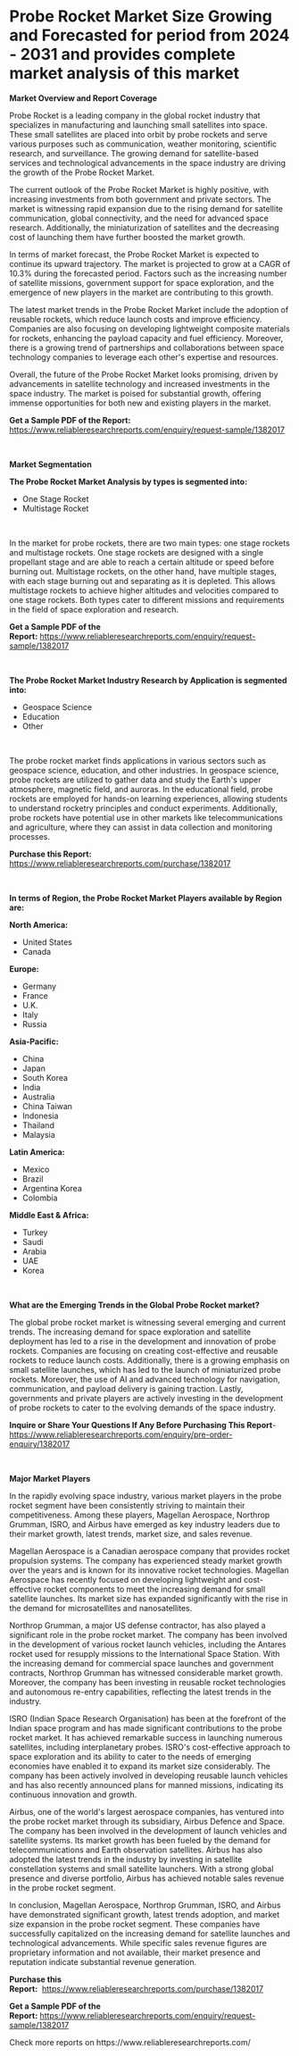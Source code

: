<p><h1>Probe Rocket Market Size Growing and Forecasted for period from 2024 - 2031 and provides complete market analysis of this market</h1></p><p><strong>Market Overview and Report Coverage</strong></p>
<p><p>Probe Rocket is a leading company in the global rocket industry that specializes in manufacturing and launching small satellites into space. These small satellites are placed into orbit by probe rockets and serve various purposes such as communication, weather monitoring, scientific research, and surveillance. The growing demand for satellite-based services and technological advancements in the space industry are driving the growth of the Probe Rocket Market.</p><p>The current outlook of the Probe Rocket Market is highly positive, with increasing investments from both government and private sectors. The market is witnessing rapid expansion due to the rising demand for satellite communication, global connectivity, and the need for advanced space research. Additionally, the miniaturization of satellites and the decreasing cost of launching them have further boosted the market growth.</p><p>In terms of market forecast, the Probe Rocket Market is expected to continue its upward trajectory. The market is projected to grow at a CAGR of 10.3% during the forecasted period. Factors such as the increasing number of satellite missions, government support for space exploration, and the emergence of new players in the market are contributing to this growth.</p><p>The latest market trends in the Probe Rocket Market include the adoption of reusable rockets, which reduce launch costs and improve efficiency. Companies are also focusing on developing lightweight composite materials for rockets, enhancing the payload capacity and fuel efficiency. Moreover, there is a growing trend of partnerships and collaborations between space technology companies to leverage each other's expertise and resources.</p><p>Overall, the future of the Probe Rocket Market looks promising, driven by advancements in satellite technology and increased investments in the space industry. The market is poised for substantial growth, offering immense opportunities for both new and existing players in the market.</p></p>
<p><strong>Get a Sample PDF of the Report:</strong> <a href="https://www.reliableresearchreports.com/enquiry/request-sample/1382017">https://www.reliableresearchreports.com/enquiry/request-sample/1382017</a></p>
<p>&nbsp;</p>
<p><strong>Market Segmentation</strong></p>
<p><strong>The Probe Rocket Market Analysis by types is segmented into:</strong></p>
<p><ul><li>One Stage Rocket</li><li>Multistage Rocket</li></ul></p>
<p>&nbsp;</p>
<p><p>In the market for probe rockets, there are two main types: one stage rockets and multistage rockets. One stage rockets are designed with a single propellant stage and are able to reach a certain altitude or speed before burning out. Multistage rockets, on the other hand, have multiple stages, with each stage burning out and separating as it is depleted. This allows multistage rockets to achieve higher altitudes and velocities compared to one stage rockets. Both types cater to different missions and requirements in the field of space exploration and research.</p></p>
<p><strong>Get a Sample PDF of the Report:</strong>&nbsp;<a href="https://www.reliableresearchreports.com/enquiry/request-sample/1382017">https://www.reliableresearchreports.com/enquiry/request-sample/1382017</a></p>
<p>&nbsp;</p>
<p><strong>The Probe Rocket Market Industry Research by Application is segmented into:</strong></p>
<p><ul><li>Geospace Science</li><li>Education</li><li>Other</li></ul></p>
<p>&nbsp;</p>
<p><p>The probe rocket market finds applications in various sectors such as geospace science, education, and other industries. In geospace science, probe rockets are utilized to gather data and study the Earth's upper atmosphere, magnetic field, and auroras. In the educational field, probe rockets are employed for hands-on learning experiences, allowing students to understand rocketry principles and conduct experiments. Additionally, probe rockets have potential use in other markets like telecommunications and agriculture, where they can assist in data collection and monitoring processes.</p></p>
<p><strong>Purchase this Report:</strong>&nbsp; <a href="https://www.reliableresearchreports.com/purchase/1382017">https://www.reliableresearchreports.com/purchase/1382017</a></p>
<p>&nbsp;</p>
<p><strong>In terms of Region, the Probe Rocket Market Players available by Region are:</strong></p>
<p>
    <p> <strong> North America: </strong>
        <ul>
            <li>United States</li>
            <li>Canada</li>
        </ul>
        </p> 
    <p> <strong> Europe: </strong>
        <ul>
            <li>Germany</li>
            <li>France</li>
            <li>U.K.</li>
            <li>Italy</li>
            <li>Russia</li>
        </ul>
        </p> 
    <p> <strong> Asia-Pacific: </strong>
        <ul>
            <li>China</li>
            <li>Japan</li>
            <li>South Korea</li>
            <li>India</li>
            <li>Australia</li>
            <li>China Taiwan</li>
            <li>Indonesia</li>
            <li>Thailand</li>
            <li>Malaysia</li>
        </ul>
        </p> 
    <p> <strong> Latin America: </strong>
        <ul>
            <li>Mexico</li>
            <li>Brazil</li>
            <li>Argentina Korea</li>
            <li>Colombia</li>
        </ul>
        </p> 
    <p> <strong> Middle East & Africa: </strong>
        <ul>
            <li>Turkey</li>
            <li>Saudi</li>
            <li>Arabia</li>
            <li>UAE</li>
            <li>Korea</li>
        </ul>
    </p>
    </p>
<p>&nbsp;</p>
<p><strong>What are the Emerging Trends in the Global Probe Rocket market?</strong></p>
<p><p>The global probe rocket market is witnessing several emerging and current trends. The increasing demand for space exploration and satellite deployment has led to a rise in the development and innovation of probe rockets. Companies are focusing on creating cost-effective and reusable rockets to reduce launch costs. Additionally, there is a growing emphasis on small satellite launches, which has led to the launch of miniaturized probe rockets. Moreover, the use of AI and advanced technology for navigation, communication, and payload delivery is gaining traction. Lastly, governments and private players are actively investing in the development of probe rockets to cater to the evolving demands of the space industry.</p></p>
<p><strong>Inquire or Share Your Questions If Any Before Purchasing This Report</strong>- <a href="https://www.reliableresearchreports.com/enquiry/pre-order-enquiry/1382017">https://www.reliableresearchreports.com/enquiry/pre-order-enquiry/1382017</a></p>
<p>&nbsp;</p>
<p><strong>Major Market Players</strong></p>
<p><p>In the rapidly evolving space industry, various market players in the probe rocket segment have been consistently striving to maintain their competitiveness. Among these players, Magellan Aerospace, Northrop Grumman, ISRO, and Airbus have emerged as key industry leaders due to their market growth, latest trends, market size, and sales revenue.</p><p>Magellan Aerospace is a Canadian aerospace company that provides rocket propulsion systems. The company has experienced steady market growth over the years and is known for its innovative rocket technologies. Magellan Aerospace has recently focused on developing lightweight and cost-effective rocket components to meet the increasing demand for small satellite launches. Its market size has expanded significantly with the rise in the demand for microsatellites and nanosatellites.</p><p>Northrop Grumman, a major US defense contractor, has also played a significant role in the probe rocket market. The company has been involved in the development of various rocket launch vehicles, including the Antares rocket used for resupply missions to the International Space Station. With the increasing demand for commercial space launches and government contracts, Northrop Grumman has witnessed considerable market growth. Moreover, the company has been investing in reusable rocket technologies and autonomous re-entry capabilities, reflecting the latest trends in the industry.</p><p>ISRO (Indian Space Research Organisation) has been at the forefront of the Indian space program and has made significant contributions to the probe rocket market. It has achieved remarkable success in launching numerous satellites, including interplanetary probes. ISRO's cost-effective approach to space exploration and its ability to cater to the needs of emerging economies have enabled it to expand its market size considerably. The company has been actively involved in developing reusable launch vehicles and has also recently announced plans for manned missions, indicating its continuous innovation and growth.</p><p>Airbus, one of the world's largest aerospace companies, has ventured into the probe rocket market through its subsidiary, Airbus Defence and Space. The company has been involved in the development of launch vehicles and satellite systems. Its market growth has been fueled by the demand for telecommunications and Earth observation satellites. Airbus has also adopted the latest trends in the industry by investing in satellite constellation systems and small satellite launchers. With a strong global presence and diverse portfolio, Airbus has achieved notable sales revenue in the probe rocket segment.</p><p>In conclusion, Magellan Aerospace, Northrop Grumman, ISRO, and Airbus have demonstrated significant growth, latest trends adoption, and market size expansion in the probe rocket segment. These companies have successfully capitalized on the increasing demand for satellite launches and technological advancements. While specific sales revenue figures are proprietary information and not available, their market presence and reputation indicate substantial revenue generation.</p></p>
<p><strong>Purchase this Report:</strong>&nbsp;&nbsp;<a href="https://www.reliableresearchreports.com/purchase/1382017">https://www.reliableresearchreports.com/purchase/1382017</a></p>
<p></p>
<p><strong>Get a Sample PDF of the Report:</strong>&nbsp;<a href="https://www.reliableresearchreports.com/enquiry/request-sample/1382017">https://www.reliableresearchreports.com/enquiry/request-sample/1382017</a></p>
<p>Check more reports on https://www.reliableresearchreports.com/</p>